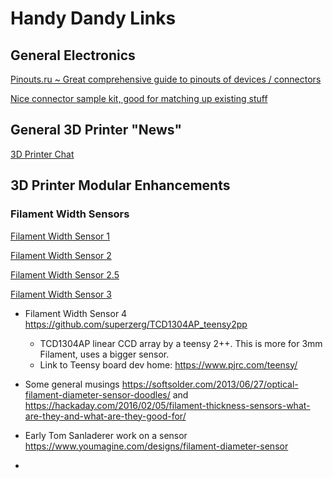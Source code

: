 # Handy Dandy Links

## General Electronics

[Pinouts.ru ~ Great comprehensive guide to pinouts of devices / connectors](http://pinouts.ru/)

[Nice connector sample kit, good for matching up existing stuff](https://dirtypcbs.com/store/designer/details/ian/3841/dirty-cables-sample-kit-v1-0)

## General 3D Printer "News"

[3D Printer Chat](https://3dprinterchat.com/)

## 3D Printer Modular Enhancements

### Filament Width Sensors

[Filament Width Sensor 1](http://diy3dprinting.blogspot.be/2014/01/diy-filament-diameter-sensor.html)

[Filament Width Sensor 2](http://www.instructables.com/id/Building-a-DIY-Filament-Width-Sensor-Using-Digital/)

[Filament Width Sensor 2.5](http://wei48221.blogspot.hr/2016/03/building-diy-filament-width-sensor_57.html)

[Filament Width Sensor 3](https://www.thingiverse.com/thing:454584)

* Filament Width Sensor 4 <https://github.com/superzerg/TCD1304AP_teensy2pp>

  * TCD1304AP linear CCD array by a teensy 2++. This is more for 3mm Filament, uses a bigger sensor.
  * Link to Teensy board dev home: <https://www.pjrc.com/teensy/>

* Some general musings <https://softsolder.com/2013/06/27/optical-filament-diameter-sensor-doodles/> and <https://hackaday.com/2016/02/05/filament-thickness-sensors-what-are-they-and-what-are-they-good-for/>

* Early Tom Sanladerer work on a sensor <https://www.youmagine.com/designs/filament-diameter-sensor>

* 